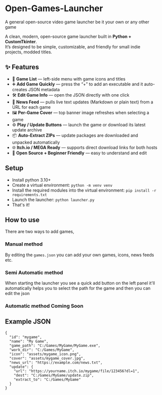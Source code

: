 # Open-Games-Launcher
A general open-source video game launcher be it your own or any other game

A clean, modern, open-source game launcher built in **Python + CustomTkinter**.  
It’s designed to be simple, customizable, and friendly for small indie projects, modded titles.


## ✨ Features

- 🧩 **Game List** — left-side menu with game icons and titles  
- ➕ **Add Game Quickly** — press the “+” to add an executable and it auto-creates JSON metadata  
- 🛠 **Edit Game Info** — open the JSON directly with one click  
- 📰 **News Feed** — pulls live text updates (Markdown or plain text) from a URL for each game  
- 🖼️ **Per-Game Cover** — top banner image refreshes when selecting a game  
- ⚙️ **Play / Update Buttons** — launch the game or download its latest update archive  
- 📦 **Auto-Extract ZIPs** — update packages are downloaded and unpacked automatically  
- 🌐 **Itch.io / MEGA Ready** — supports direct download links for both hosts  
- 🧠 **Open Source + Beginner Friendly** — easy to understand and edit

## Setup

 - Install python 3.10+
 - Create a virtual environment: ```python -m venv venv``` 
 - Install the required modules into the virtual environment: ```pip install -r requirements.txt```
 - Launch the launcher: ```python launcher.py```
 - That's it!

## How to use

There are two ways to add games,
### Manual method
By editing the ```games.json``` you can add your own games, icons, news feeds etc.
### Semi Automatic method
When starting the launcher you see a quick add button on the left panel it'll automatically helps you to select the path for the game and then you can edit the json
### Automatic method **Coming Soon**


## Example JSON

```
{
  "id": "mygame",
  "name": "My Game",
  "game_path": "C:/Games/MyGame/MyGame.exe",
  "work_dir": "C:/Games/MyGame",
  "icon": "assets/mygame_icon.png",
  "cover": "assets/mygame_cover.jpg",
  "news_url": "https://example.com/news.txt",
  "update": {
    "url": "https://yourname.itch.io/mygame/file/123456?dl=1",
    "dest": "C:/Games/MyGame/update.zip",
    "extract_to": "C:/Games/MyGame"
  }
}
```